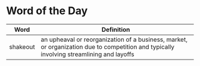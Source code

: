 # Word of the Day

|Word|Definition|
|---|---|
|shakeout|an upheaval or reorganization of a business, market, or organization due to competition and typically involving streamlining and layoffs|